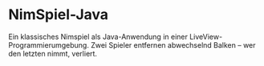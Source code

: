 # NimSpiel-Java
Ein klassisches Nimspiel als Java-Anwendung in einer LiveView- Programmierumgebung. Zwei Spieler entfernen abwechselnd Balken – wer den letzten nimmt, verliert.
